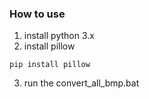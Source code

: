 ### How to use

1. install python 3.x
2. install pillow

<pre><code>pip install pillow</code></pre>

3. run the convert_all_bmp.bat

